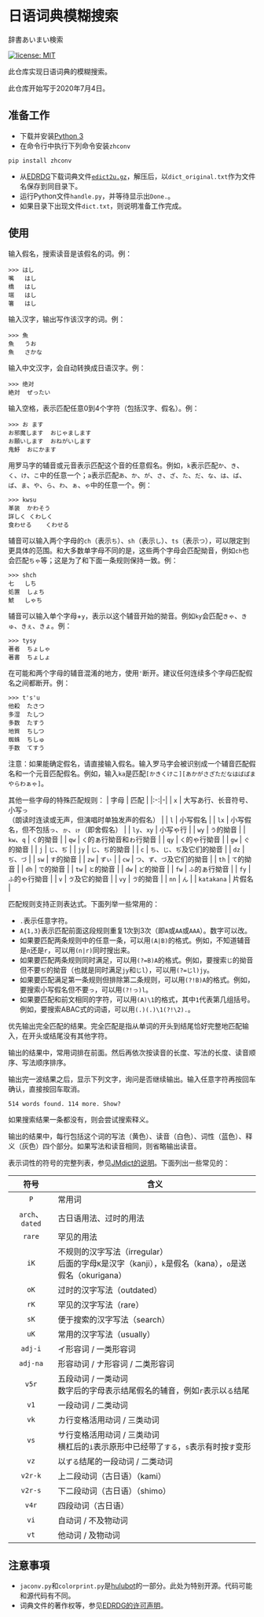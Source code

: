 # 日语词典模糊搜索

辞書あいまい検索

[![license: MIT](https://img.shields.io/badge/license-MIT-blue.svg)](https://opensource.org/licenses/mit-license.php)

此仓库实现日语词典的模糊搜索。

此仓库开始写于2020年7月4日。

## 准备工作

* 下载并安装[Python 3](https://www.python.org/downloads/)
* 在命令行中执行下列命令安装`zhconv`  
```
pip install zhconv
```
* 从[EDRDG](http://ftp.edrdg.org/pub/Nihongo/00INDEX.html)下载词典文件[`edict2u.gz`](http://ftp.edrdg.org/pub/Nihongo/edict2u.gz)，解压后，以`dict_original.txt`作为文件名保存到同目录下。
* 运行Python文件`handle.py`，并等待显示出`Done.`。
* 如果目录下出现文件`dict.txt`，则说明准备工作完成。

## 使用

输入假名，搜索读音是该假名的词。例：
```
>>> はし
嘴	はし
橋	はし
端	はし
箸	はし
```

输入汉字，输出写作该汉字的词。例：
```
>>> 魚
魚	うお
魚	さかな
```

输入中文汉字，会自动转换成日语汉字。例：
```
>>> 绝对
絶対	ぜったい
```

输入空格，表示匹配任意0到4个字符（包括汉字、假名）。例：
```
>>> お ます
お邪魔します	おじゃまします
お願いします	おねがいします
鬼魣	おにかます
```

用罗马字的辅音或元音表示匹配这个音的任意假名。例如，`k`表示匹配`か`、`き`、`く`、`け`、`こ`中的任意一个；`a`表示匹配`あ`、`か`、`が`、`さ`、`ざ`、`た`、`だ`、`な`、`は`、`ば`、`ぱ`、`ま`、`や`、`ら`、`わ`、`ぁ`、`ゃ`中的任意一个。例：
```
>>> kwsu
革装	かわそう
詳しく	くわしく
食わせる	くわせる
```

辅音可以输入两个字母的`ch`（表示`ち`）、`sh`（表示`し`）、`ts`（表示`つ`），可以限定到更具体的范围。和大多数单字母不同的是，这些两个字母会匹配拗音，例如`ch`也会匹配`ちゃ`等；这是为了和下面一条规则保持一致。例：
```
>>> shch
七	しち
処置	しょち
鯱	しゃち
```

辅音可以输入单个字母+`y`，表示以这个辅音开始的拗音。例如`ky`会匹配`きゃ`、`きゅ`、`きぇ`、`きょ`。例：
```
>>> tysy
著者	ちょしゃ
著書	ちょしょ
```

在可能和两个字母的辅音混淆的地方，使用`'`断开。建议任何连续多个字母匹配假名之间都断开。例：
```
>>> t's'u
他殺	たさつ
多湿	たしつ
多数	たすう
地質	ちしつ
蜘蛛	ちしゅ
手数	てすう
```

注意：如果能确定假名，请直接输入假名。输入罗马字会被识别成一个辅音匹配假名和一个元音匹配假名。例如，输入`ka`是匹配`[かきくけこ][あかがさざただなはばぱまやらわぁゃ]`。

其他一些字母的特殊匹配规则：
| 字母 | 匹配 |
|:-:|-|
| `x` | 大写あ行、长音符号、小写`っ`<br />（朗读时连读或无声，但演唱时单独发声的假名） |
| `l` | 小写假名 |
| `lx` | 小写假名，但不包括`っ`、`ゕ`、`ゖ`（即舍假名） |
| `ly`、`xy` | 小写ゃ行 |
| `wy` | `う`的拗音 |
| `kw`、`q` | `く`的拗音 |
| `qw` | `く`的ぁ行拗音和ゎ行拗音 |
| `qy` | `く`的ゃ行拗音 |
| `gw` | `ぐ`的拗音 |
| `j` | `じ`、`ぢ` |
| `jy` | `じ`、`ぢ`的拗音 |
| `c` | `ち`、`じ`、`ぢ`及它们的拗音 |
| `dz` | `ぢ`、`づ` |
| `sw` | `す`的拗音 |
| `zw` | `ずぃ` |
| `cw` | `つ`、`ず`、`づ`及它们的拗音 |
| `th` | `て`的拗音 |
| `dh` | `で`的拗音 |
| `tw` | `と`的拗音 |
| `dw` | `ど`的拗音 |
| `fw` | `ふ`的ぁ行拗音 |
| `fy` | `ふ`的ゃ行拗音 |
| `v` | `ゔ`及它的拗音 |
| `vy` | `ゔ`的拗音 |
| `nn` | `ん` |
| `katakana` | 片假名 |

匹配规则支持正则表达式。下面列举一些常用的：
* `.`表示任意字符。
* `A{1,3}`表示匹配前面这段规则重复1次到3次（即`A`或`AA`或`AAA`）。数字可以改。
* 如果要匹配两条规则中的任意一条，可以用`(A|B)`的格式。例如，不知道辅音是`n`还是`r`，可以用`(n|r)`同时搜出来。
* 如果要匹配两条规则同时满足，可以用`(?=B)A`的格式。例如，要搜索`じ`的拗音但不要`ぢ`的拗音（也就是同时满足`jy`和`じl`），可以用`(?=じl)jy`。
* 如果要匹配满足第一条规则但排除第二条规则，可以用`(?!B)A`的格式。例如，要搜索小写假名但不要`っ`，可以用`(?!っ)l`。
* 如果要匹配和前文相同的字符，可以用`(A)\1`的格式，其中`1`代表第几组括号。例如，要搜索ABAC式的词语，可以用`(.)(.)\1(?!\2).`。

优先输出完全匹配的结果。完全匹配是指从单词的开头到结尾恰好完整地匹配输入，在开头或结尾没有其他字符。

输出的结果中，常用词排在前面。然后再依次按读音的长度、写法的长度、读音顺序、写法顺序排序。

输出完一波结果之后，显示下列文字，询问是否继续输出。输入任意字符再按回车确认，直接按回车取消。
```
514 words found. 114 more. Show?
```

如果搜索结果一条都没有，则会尝试搜索释义。

输出的结果中，每行包括这个词的写法（黄色）、读音（白色）、词性（蓝色）、释义（灰色）四个部分。如果写法和读音相同，则省略输出读音。

表示词性的符号的完整列表，参见[JMdict的说明](https://www.edrdg.org/jmdict/jmdict_dtd_h.html)。下面列出一些常见的：

| 符号 | 含义 |
|:-:|-|
| `P` | 常用词 |
| `arch`、`dated` | 古日语用法、过时的用法 |
| `rare` | 罕见的用法 |
| `iK` | 不规则的汉字写法（irregular）<br />后面的字母`K`是汉字（kanji），`k`是假名（kana），`o`是送假名（okurigana） |
| `oK` | 过时的汉字写法（outdated） |
| `rK` | 罕见的汉字写法（rare） |
| `sK` | 便于搜索的汉字写法（search） |
| `uK` | 常用的汉字写法（usually） |
| `adj-i` | イ形容词 / 一类形容词 |
| `adj-na` | 形容动词 / ナ形容词 / 二类形容词 |
| `v5r` | 五段动词 / 一类动词<br />数字后的字母表示结尾假名的辅音，例如`r`表示以`る`结尾 |
| `v1` | 一段动词 / 二类动词 |
| `vk` | カ行变格活用动词 / 三类动词 |
| `vs` | サ行变格活用动词 / 三类动词<br />横杠后的`i`表示原形中已经带了`する`，`s`表示有时按`す`变形 |
| `vz` | 以`ずる`结尾的一段动词 / 二类动词 |
| `v2r-k` | 上二段动词（古日语）（kami） |
| `v2r-s` | 下二段动词（古日语）（shimo） |
| `v4r` | 四段动词（古日语） |
| `vi` | 自动词 / 不及物动词 |
| `vt` | 他动词 / 及物动词 |

## 注意事項

* `jaconv.py`和`colorprint.py`是[hulubot](https://github.com/huxiangyou/hulubot)的一部分。此处为特别开源。代码可能和源代码有不同。
* 词典文件的著作权等，参见[EDRDG的许可声明](https://www.edrdg.org/edrdg/licence.html)。
